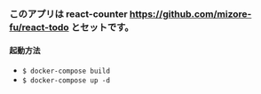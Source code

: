 ### このアプリは react-counter <https://github.com/mizore-fu/react-todo> とセットです。

#### 起動方法

- `$ docker-compose build`
- `$ docker-compose up -d`
